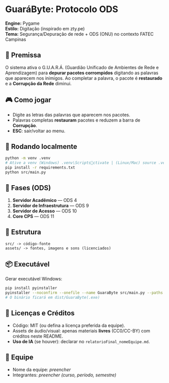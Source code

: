 # GuaráByte: Protocolo ODS

**Engine:** Pygame  
**Estilo:** Digitação (inspirado em zty.pe)  
**Tema:** Segurança/Depuração de rede + ODS (ONU) no contexto FATEC Campinas

## 🤖 Premissa
O sistema ativa o G.U.A.R.Á. (Guardião Unificado de Ambientes de Rede e Aprendizagem) para **depurar pacotes corrompidos** digitando as palavras que aparecem nos inimigos. Ao completar a palavra, o pacote é **restaurado** e a **Corrupção da Rede** diminui.

## 🎮 Como jogar
- Digite as letras das palavras que aparecem nos pacotes.
- Palavras completas **restauram** pacotes e reduzem a barra de **Corrupção**.
- **ESC**: sair/voltar ao menu.

## 🚀 Rodando localmente
```bash
python -m venv .venv
# Ative a venv (Windows) .venv\Scriptsctivate | (Linux/Mac) source .venv/bin/activate
pip install -r requirements.txt
python src/main.py
```

## 🧩 Fases (ODS)
1. **Servidor Acadêmico** — ODS 4  
2. **Servidor de Infraestrutura** — ODS 9  
3. **Servidor de Acesso** — ODS 10  
4. **Core CPS** — ODS 11

## 🧱 Estrutura
```
src/ -> código-fonte
assets/ -> fontes, imagens e sons (licenciados)
```

## 📦 Executável
Gerar executável Windows:
```bash
pip install pyinstaller
pyinstaller --noconfirm --onefile --name GuaraByte src/main.py --paths src --add-data "assets:assets"
# O binário ficará em dist/GuaraByte(.exe)
```

## 📜 Licenças e Créditos
- Código: MIT (ou defina a licença preferida da equipe).
- Assets de áudio/visual: apenas materiais **livres** (CC0/CC-BY) com créditos neste README.
- **Uso de IA** (se houver): declarar no `relatorioFinal_nomeEquipe.md`.

## 👥 Equipe
- Nome da equipe: _preencher_  
- Integrantes: _preencher (curso, período, semestre)_
